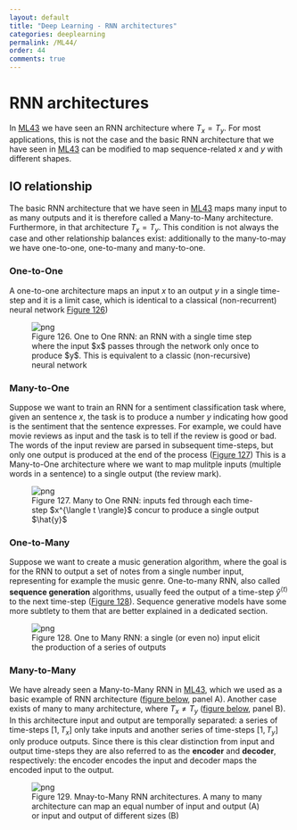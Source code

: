 ```yaml
---
layout: default
title: "Deep Learning - RNN architectures"
categories: deeplearning
permalink: /ML44/
order: 44
comments: true
---
```


# RNN architectures
In <a href="{{site.basurl}}/ML/ML43ML-43">ML43</a> we have seen an RNN architecture where $T_x = T_y$. For most applications, this is not the case and the basic RNN architecture that we have seen in <a href="{{site.basurl}}/ML/ML43ML-43">ML43</a> can be modified to map sequence-related $x$ and $y$ with different shapes.

## IO relationship
The basic RNN architecture that we have seen in <a href="{{site.basurl}}/ML/ML43ML-43">ML43</a> maps many input to as many outputs and it is therefore called a Many-to-Many architecture. Furthermore, in that architecture $T_x = T_y$. This condition is not always the case and other relationship balances exist: additionally to the many-to-may we have one-to-one, one-to-many and many-to-one.

### One-to-One
A one-to-one architecture maps an input $x$ to an output $y$ in a single time-step and it is a limit case, which is identical to a classical (non-recurrent) neural network <a href="#fig:oto">Figure 126</a>)


    

<figure id="fig:oto">
    <img src="{{site.baseurl}}/pages/ML-44-DeepLearningRNN2_files/ML-44-DeepLearningRNN2_3_0.svg" alt="png">
    <figcaption>Figure 126. One to One RNN: an RNN with a single time step where the input $x$ passes through the network only once to produce $y$. This is equivalent to a classic (non-recursive) neural network</figcaption>
</figure>

### Many-to-One
Suppose we want to train an RNN for a sentiment classification task where, given an sentence $x$, the task is to produce a number $y$ indicating how good is the sentiment that the sentence expresses. For example, we could have movie reviews as input and the task is to tell if the review is good or bad. The words of the input review are parsed in subsequent time-steps, but only one output is produced at the end of the process (<a href="#fig:mto">Figure 127</a>)  This is a Many-to-One architecture where we want to map mulitple inputs (multiple words in a sentence) to a single output (the review mark).


    

<figure id="fig:mto">
    <img src="{{site.baseurl}}/pages/ML-44-DeepLearningRNN2_files/ML-44-DeepLearningRNN2_5_0.svg" alt="png">
    <figcaption>Figure 127. Many to One RNN: inputs fed through each time-step $x^{\langle t \rangle}$ concur to produce a single output $\hat{y}$</figcaption>
</figure>

### One-to-Many
Suppose we want to create a music generation algorithm, where the goal is for the RNN to output a set of notes from a single number input, representing for example the music genre. One-to-many RNN, also called **sequence generation** algorithms, usually feed the output of a time-step $\hat{y}^{\langle t \rangle}$ to the next time-step (<a href="#fig:otm">Figure 128</a>). Sequence generative models have some more subtlety to them that are better explained in a dedicated section.


    

<figure id="fig:otm">
    <img src="{{site.baseurl}}/pages/ML-44-DeepLearningRNN2_files/ML-44-DeepLearningRNN2_7_0.svg" alt="png">
    <figcaption>Figure 128. One to Many RNN: a single (or even no) input elicit the production of a series of outputs</figcaption>
</figure>

### Many-to-Many
We have already seen a Many-to-Many RNN in <a href="{{site.basurl}}/ML/ML43ML-43">ML43</a>, which we used as a basic example of RNN architecture (<a href="fig:mtm">figure below</a>, panel A). Another case exists of many to many architecture, where $T_x \neq T_y$ (<a href="fig:mtm">figure below</a>, panel B). In this architecture input and output are temporally separated: a series of time-steps $[1, T_x]$ only take inputs and another series of time-steps $[1, T_y]$ only produce outputs. Since there is this clear distinction from input and output time-steps they are also referred to as the **encoder** and **decoder**, respectively: the encoder encodes the input and decoder maps the encoded input to the output.


    

<figure id="fig:mtm">
    <img src="{{site.baseurl}}/pages/ML-44-DeepLearningRNN2_files/ML-44-DeepLearningRNN2_9_0.svg" alt="png">
    <figcaption>Figure 129. Mnay-to-Many RNN architectures. A many to many architecture can map an equal number of input and output (A) or input and output of different sizes (B)</figcaption>
</figure>
